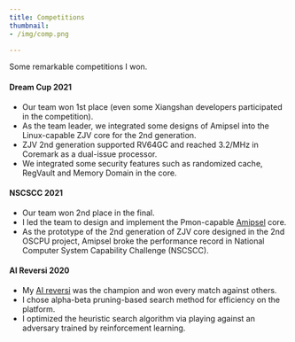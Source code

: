 ```yaml
---
title: Competitions
thumbnail: 
- /img/comp.png

---
```


Some remarkable competitions I won.
<!-- more -->

#### Dream Cup 2021
- Our team won 1st place (even some Xiangshan developers participated in the competition).
- As the team leader, we integrated some designs of Amipsel into the Linux-capable ZJV core for the 2nd generation.
- ZJV 2nd generation supported RV64GC and reached 3.2/MHz in Coremark as a dual-issue processor.
- We integrated some security features such as randomized cache, RegVault and Memory Domain in the core.

#### NSCSCC 2021
- Our team won 2nd place in the final.
- I led the team to design and implement the Pmon-capable [Amipsel](https://github.com/monikerzju/amipsel) core.
- As the prototype of the 2nd generation of ZJV core designed in the 2nd OSCPU project, Amipsel broke the performance record in National Computer System Capability Challenge (NSCSCC).

#### AI Reversi 2020
- My [AI reversi](https://github.com/monikerzju/zju-ai-reversi) was the champion and won every match against others.
- I chose alpha-beta pruning-based search method for efficiency on the platform.
- I optimized the heuristic search algorithm via playing against an adversary trained by reinforcement learning.
